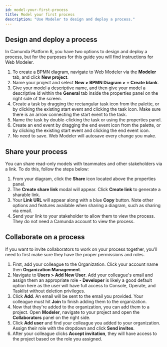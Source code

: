 ```yaml
---
id: model-your-first-process
title: Model your first process
description: "Use Modeler to design and deploy a process."
---
```


## Design and deploy a process

In Camunda Platform 8, you have two options to design and deploy a process, but for the purposes for this guide you will find instructions for Web Modeler.

1. To create a BPMN diagram, navigate to Web Modeler via the **Modeler** tab, and click **New project**.
2. Name your project and select **New > BPMN Diagram > + Create blank**.
3. Give your model a descriptive name, and then give your model a descriptive id within the **General** tab inside the properties panel on the right side of the screen.
4. Create a task by dragging the rectangular task icon from the palette, or by clicking the existing start event and clicking the task icon. Make sure there is an arrow connecting the start event to the task.
5. Name the task by double-clicking the task or using the properties panel.
6. Create an end event by dragging the end event icon from the palette, or by clicking the existing start event and clicking the end event icon.
7. No need to save. Web Modeler will autosave every change you make.

## Share your process

You can share read-only models with teammates and other stakeholders via a link. To do this, follow the steps below:

1. From your diagram, click the **Share** icon located above the properties panel.
2. The **Create share link** modal will appear. Click **Create link** to generate a sharable link.
3. Your **Link URL** will appear along with a blue **Copy** button. Note other options and features available when sharing a diagram, such as sharing via email.
4. Send your link to your stakeholder to allow them to view the process. They do not need a Camunda account to view the process.

## Collaborate on a process

If you want to invite collaborators to work on your process together, you'll need to first make sure they have the proper permissions and roles.

1. First, add your colleague to the Organization. Click your account name then **Organization Management**.
2. Navigate to **Users > Add New User**. Add your colleague's email and assign them an appropriate role - **Developer** is likely a good default option here as the user will have full access to Console, Operate, and Tasklist without deletion privileges.
3. Click **Add**. An email will be sent to the email you provided. Your colleague must hit **Join** to finish adding them to the organization.
4. Now that they're added to the organization, you can add them to a project. Open **Modeler**, navigate to your project and open the **Collaborators** panel on the right side.
5. Click **Add user** and find your colleague you added to your organization. Assign their role with the dropdown and click **Send invites**.
6. After your colleague clicks **Accept invitation**, they will have access to the project based on the role you assigned.
